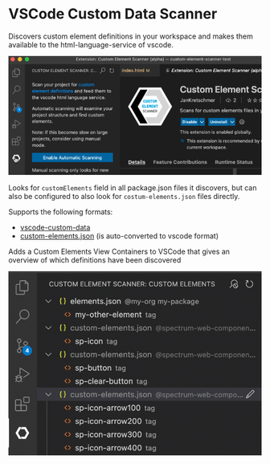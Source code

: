 # VSCode Custom Data Scanner

Discovers custom element definitions in your workspace and makes them available to the html-language-service of vscode.

<img src="assets/docs/demo2.gif" />

Looks for `customElements` field in all package.json files it discovers,
but can also be configured to also look for `costum-elements.json` files directly.

Supports the following formats:

- [vscode-custom-data](https://github.com/microsoft/vscode-custom-data/tree/main/samples/webcomponents)
- [custom-elements.json](https://github.com/webcomponents/custom-elements-manifest) (is auto-converted to vscode format)

Adds a Custom Elements View Containers to VSCode that gives an overview of which definitions have been discovered

<img src="assets/docs/tree-view.png" />
